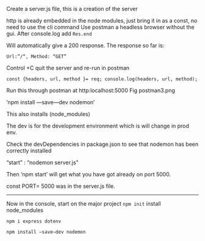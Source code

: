 Create a server.js file, this is a creation of the server

http is already embedded in the node modules, just bring it in as a const, no need to use the cli command
Use postman a headless browser without the gui.
After console.log add
`Res.end`

Will automatically give a 200 response.
The response so far is:

`Url:”/“,
Method: “GET”`

Control +C quit the server and re-run in postman

`const {headers, url, method }= req;
console.log(headers, url, method);`

Run this through postman at http:localhost:5000
 Fig postman3.png

’npm install —save—dev nodemon’

This also installs (node_modules)

The dev is for the development environment which is will change in prod env.

Check the devDependencies in package.json to see that nodemon has been correctly installed

“start” : “nodemon server.js”

Then  ‘npm start’ will get what you have got already on port 5000.

const PORT= 5000 was in the server.js file.

______


Now in the console, start on the major project
`npm init` install node_modules

`npm i express dotenv`

`npm install —save—dev nodemon`




